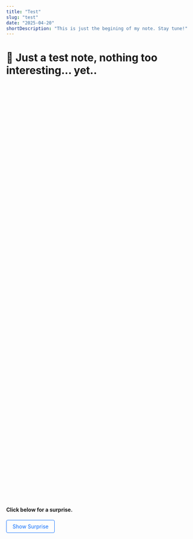 ```yaml
---
title: "Test"
slug: "test"
date: "2025-04-20"
shortDescription: "This is just the begining of my note. Stay tune!"
---
```


<link href="https://cdn.jsdelivr.net/npm/bootstrap@5.3.0/dist/css/bootstrap.min.css" rel="stylesheet">

<style>
  /* CSS-only spoiler using checkbox hack */
  .spoiler-toggle {
    display: none;
  }

  .spoiler-label {
    cursor: pointer;
    display: inline-block;
    padding: 0.5rem 1rem;
    color: #0d6efd;
    border: 1px solid #0d6efd;
    border-radius: 0.25rem;
    transition: background-color 0.3s, color 0.3s;
  }

  .spoiler-label:hover {
    background-color: #0d6efd;
    color: white;
  }

  .spoiler-content {
    display: none;
    margin-top: 1rem;
  }

  .spoiler-toggle:checked + .spoiler-label + .spoiler-content {
    display: block;
  }
</style>


<div class="d-flex justify-content-center align-items-center" style="height: 30vh;">
  <h1 class="display-4 text-primary text-center">🚧 Just a test note, nothing too interesting... yet..</h1>
</div>

<div class="container">
  <div class="alert alert-info text-center" role="alert">
    <h4 class="alert-heading">Click below for a surprise.</h4>
    <input type="checkbox" id="spoiler-toggle" class="spoiler-toggle">
    <label for="spoiler-toggle" class="spoiler-label">Show Surprise</label>
    <div class="spoiler-content">
      <div class="card card-body mt-3">
        <img src="https://media.giphy.com/media/oUDtWSI1gJQJs8zGPG/giphy.gif" class="img-fluid" alt="Dancing Cat GIF">
        <p class="mt-2"><a href="https://giphy.com/gifs/dancing-cat-mr-fluffy-and-felicity-oUDtWSI1gJQJs8zGPG" target="_blank">via GIPHY</a></p>
      </div>
    </div>
  </div>
</div>
